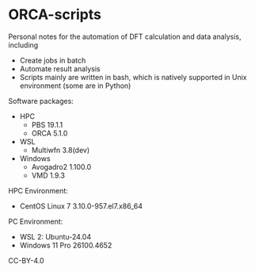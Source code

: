 # ORCA-scripts
Personal notes for the automation of DFT calculation and data analysis, including
- Create jobs in batch
- Automate result analysis
- Scripts mainly are written in bash, which is natively supported in Unix environment (some are in Python) 

Software packages:
- HPC
  - PBS 19.1.1
  - ORCA 5.1.0
- WSL
  - Multiwfn 3.8(dev) 
- Windows
  - Avogadro2 1.100.0
  - VMD 1.9.3

HPC Environment:
- CentOS Linux 7 3.10.0-957.el7.x86_64

PC Environment:
- WSL 2: Ubuntu-24.04
- Windows 11 Pro 26100.4652


  
CC-BY-4.0
